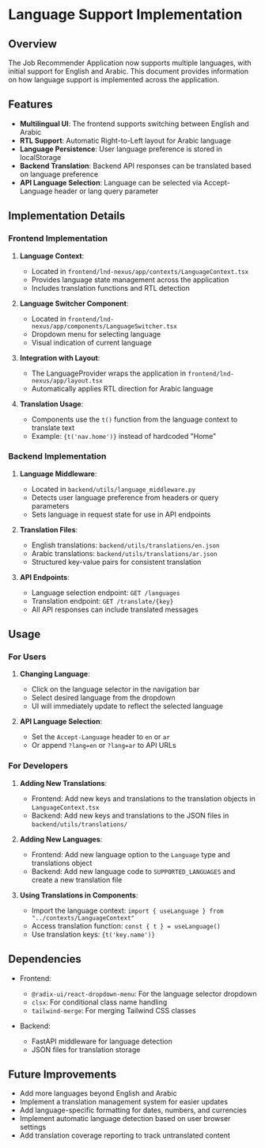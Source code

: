 # Language Support Implementation

## Overview

The Job Recommender Application now supports multiple languages, with initial support for English and Arabic. This document provides information on how language support is implemented across the application.

## Features

- **Multilingual UI**: The frontend supports switching between English and Arabic
- **RTL Support**: Automatic Right-to-Left layout for Arabic language
- **Language Persistence**: User language preference is stored in localStorage
- **Backend Translation**: Backend API responses can be translated based on language preference
- **API Language Selection**: Language can be selected via Accept-Language header or lang query parameter

## Implementation Details

### Frontend Implementation

1. **Language Context**:
   - Located in `frontend/lnd-nexus/app/contexts/LanguageContext.tsx`
   - Provides language state management across the application
   - Includes translation functions and RTL detection

2. **Language Switcher Component**:
   - Located in `frontend/lnd-nexus/app/components/LanguageSwitcher.tsx`
   - Dropdown menu for selecting language
   - Visual indication of current language

3. **Integration with Layout**:
   - The LanguageProvider wraps the application in `frontend/lnd-nexus/app/layout.tsx`
   - Automatically applies RTL direction for Arabic language

4. **Translation Usage**:
   - Components use the `t()` function from the language context to translate text
   - Example: `{t('nav.home')}` instead of hardcoded "Home"

### Backend Implementation

1. **Language Middleware**:
   - Located in `backend/utils/language_middleware.py`
   - Detects user language preference from headers or query parameters
   - Sets language in request state for use in API endpoints

2. **Translation Files**:
   - English translations: `backend/utils/translations/en.json`
   - Arabic translations: `backend/utils/translations/ar.json`
   - Structured key-value pairs for consistent translation

3. **API Endpoints**:
   - Language selection endpoint: `GET /languages`
   - Translation endpoint: `GET /translate/{key}`
   - All API responses can include translated messages

## Usage

### For Users

1. **Changing Language**:
   - Click on the language selector in the navigation bar
   - Select desired language from the dropdown
   - UI will immediately update to reflect the selected language

2. **API Language Selection**:
   - Set the `Accept-Language` header to `en` or `ar`
   - Or append `?lang=en` or `?lang=ar` to API URLs

### For Developers

1. **Adding New Translations**:
   - Frontend: Add new keys and translations to the translation objects in `LanguageContext.tsx`
   - Backend: Add new keys and translations to the JSON files in `backend/utils/translations/`

2. **Adding New Languages**:
   - Frontend: Add new language option to the `Language` type and translations object
   - Backend: Add new language code to `SUPPORTED_LANGUAGES` and create a new translation file

3. **Using Translations in Components**:
   - Import the language context: `import { useLanguage } from "../contexts/LanguageContext"`
   - Access translation function: `const { t } = useLanguage()`
   - Use translation keys: `{t('key.name')}`

## Dependencies

- Frontend:
  - `@radix-ui/react-dropdown-menu`: For the language selector dropdown
  - `clsx`: For conditional class name handling
  - `tailwind-merge`: For merging Tailwind CSS classes

- Backend:
  - FastAPI middleware for language detection
  - JSON files for translation storage

## Future Improvements

- Add more languages beyond English and Arabic
- Implement a translation management system for easier updates
- Add language-specific formatting for dates, numbers, and currencies
- Implement automatic language detection based on user browser settings
- Add translation coverage reporting to track untranslated content 